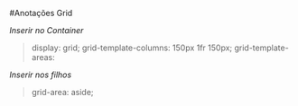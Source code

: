 #Anotações Grid

*Inserir no Container*
> display: grid;
> grid-template-columns: 150px 1fr 150px;
> grid-template-areas: 

*Inserir nos filhos*
> grid-area: aside;